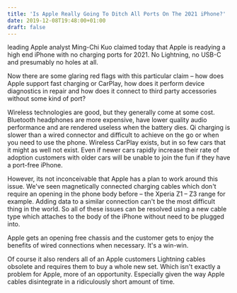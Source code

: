 ```yaml
---
title: 'Is Apple Really Going To Ditch All Ports On The 2021 iPhone?'
date: 2019-12-08T19:48:00+01:00
draft: false
---
```


leading Apple analyst Ming-Chi Kuo claimed today that Apple is readying a high end iPhone with no charging ports for 2021. No Lightning, no USB-C and presumably no holes at all.

Now there are some glaring red flags with this particular claim – how does Apple support fast charging or CarPlay, how does it perform device diagnostics in repair and how does it connect to third party accessories without some kind of port?

Wireless technologies are good, but they generally come at some cost. Bluetooth headphones are more expensive, have lower quality audio performance and are rendered useless when the battery dies. Qi charging is slower than a wired connector and difficult to achieve on the go or when you need to use the phone. Wireless CarPlay exists, but in so few cars that it might as well not exist. Even if newer cars rapidly increase their rate of adoption customers with older cars will be unable to join the fun if they have a port-free iPhone.

However, its not inconceivable that Apple has a plan to work around this issue. We've seen magnetically connected charging cables which don't require an opening in the phone body before – the Xperia Z1 – Z3 range for example. Adding data to a similar connection can't be the most difficult thing in the world. So all of these issues can be resolved using a new cable type which attaches to the body of the iPhone without need to be plugged into.

Apple gets an opening free chassis and the customer gets to enjoy the benefits of wired connections when necessary. It's a win-win.

Of course it also renders all of an Apple customers Lightning cables obsolete and requires them to buy a whole new set. Which isn't exactly a problem for Apple, more of an opportunity. Especially given the way Apple cables disintegrate in a ridiculously short amount of time.